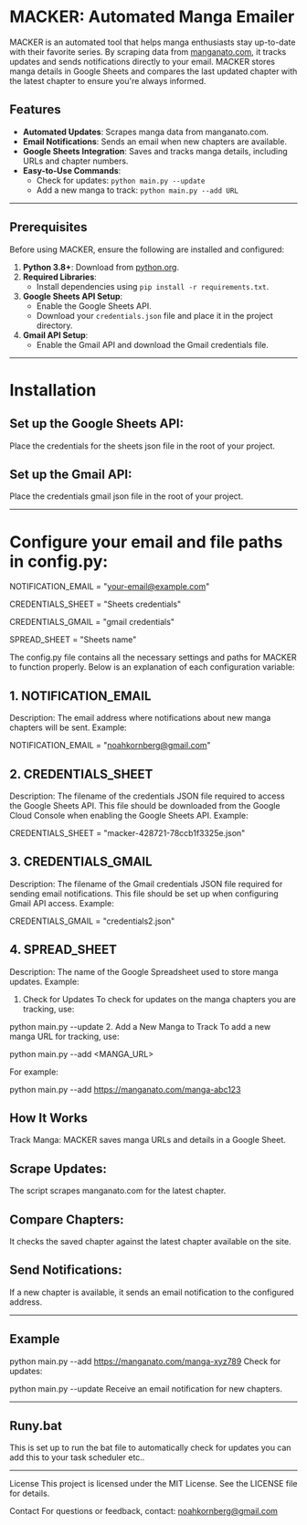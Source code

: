 # MACKER: Automated Manga Emailer

MACKER is an automated tool that helps manga enthusiasts stay up-to-date with their favorite series. By scraping data from [manganato.com](https://manganato.com), it tracks updates and sends notifications directly to your email. MACKER stores manga details in Google Sheets and compares the last updated chapter with the latest chapter to ensure you're always informed.

## Features

- **Automated Updates**: Scrapes manga data from manganato.com.
- **Email Notifications**: Sends an email when new chapters are available.
- **Google Sheets Integration**: Saves and tracks manga details, including URLs and chapter numbers.
- **Easy-to-Use Commands**:
  - Check for updates: `python main.py --update`
  - Add a new manga to track: `python main.py --add URL`

---




## Prerequisites

Before using MACKER, ensure the following are installed and configured:

1. **Python 3.8+**: Download from [python.org](https://www.python.org/).
2. **Required Libraries**:
   - Install dependencies using `pip install -r requirements.txt`.
3. **Google Sheets API Setup**:
   - Enable the Google Sheets API.
   - Download your `credentials.json` file and place it in the project directory.
4. **Gmail API Setup**:
   - Enable the Gmail API and download the Gmail credentials file.

---




# Installation


## Set up the Google Sheets API:

Place the credentials for the sheets json  file in the root of your project.

## Set up the Gmail API:

Place the credentials gmail json file in the root of your project.

--- 





# Configure your email and file paths in config.py:

NOTIFICATION_EMAIL = "your-email@example.com"

CREDENTIALS_SHEET = "Sheets credentials"

CREDENTIALS_GMAIL = "gmail credentials"

SPREAD_SHEET = "Sheets name"


The config.py file contains all the necessary settings and paths for MACKER to function properly. Below is an explanation of each configuration variable:

## 1. NOTIFICATION_EMAIL
Description: The email address where notifications about new manga chapters will be sent.
Example:

NOTIFICATION_EMAIL = "noahkornberg@gmail.com"

## 2. CREDENTIALS_SHEET
Description: The filename of the credentials JSON file required to access the Google Sheets API. This file should be downloaded from the Google Cloud Console when enabling the Google Sheets API.
Example:

CREDENTIALS_SHEET = "macker-428721-78ccb1f3325e.json"

## 3. CREDENTIALS_GMAIL
Description: The filename of the Gmail credentials JSON file required for sending email notifications. This file should be set up when configuring Gmail API access.
Example:

CREDENTIALS_GMAIL = "credentials2.json"

## 4. SPREAD_SHEET
Description: The name of the Google Spreadsheet used to store manga updates.
Example:


1. Check for Updates
To check for updates on the manga chapters you are tracking, use:


python main.py --update
2. Add a New Manga to Track
To add a new manga URL for tracking, use:


python main.py --add <MANGA_URL>


For example:


python main.py --add https://manganato.com/manga-abc123

## How It Works
Track Manga:
MACKER saves manga URLs and details in a Google Sheet.

## Scrape Updates:
The script scrapes manganato.com for the latest chapter.

## Compare Chapters:
It checks the saved chapter against the latest chapter available on the site.

## Send Notifications:
If a new chapter is available, it sends an email notification to the configured address.






---

## Example


python main.py --add https://manganato.com/manga-xyz789
Check for updates:


python main.py --update
Receive an email notification for new chapters.


--- 

## Runy.bat

This is set up to run the bat file to automatically check for updates you can add this to your task scheduler etc..

---

License
This project is licensed under the MIT License. See the LICENSE file for details.

Contact
For questions or feedback, contact: noahkornberg@gmail.com
